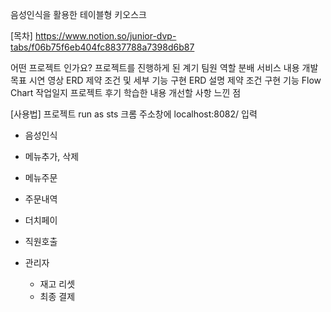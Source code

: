 음성인식을 활용한 테이블형 키오스크

[목차]
https://www.notion.so/junior-dvp-tabs/f06b75f6eb404fc8837788a7398d6b87

어떤 프로젝트 인가요?
  프로젝트를 진행하게 된 계기
  팀원 역할 분배
  서비스 내용
  개발 목표
시연 영상
ERD 제약 조건 및 세부 기능 구현
  ERD 설명
  제약 조건
  구현 기능
Flow Chart
작업일지
프로젝트 후기
  학습한 내용
  개선할 사항
  느낀 점
  
[사용법]
프로젝트 run as sts
크롬 주소창에 localhost:8082/ 입력

- 음성인식
- 메뉴추가, 삭제
- 메뉴주문
- 주문내역
- 더치페이
- 직원호출

- 관리자
  - 재고 리셋
  - 최종 결제
